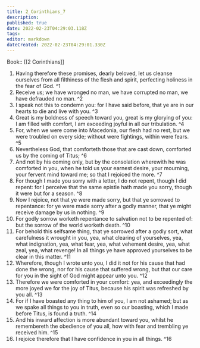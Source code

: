 ```yaml
---
title: 2_Corinthians_7
description: 
published: true
date: 2022-02-23T04:29:03.118Z
tags: 
editor: markdown
dateCreated: 2022-02-23T04:29:01.330Z
---
```


 Book:: [[2 Corinthians]]
 1. Having therefore these promises, dearly beloved, let us cleanse ourselves from all filthiness of the flesh and spirit, perfecting holiness in the fear of God. ^1
 2. Receive us; we have wronged no man, we have corrupted no man, we have defrauded no man. ^2
 3. I speak not this to condemn you: for I have said before, that ye are in our hearts to die and live with you. ^3
 4. Great is my boldness of speech toward you, great is my glorying of you: I am filled with comfort, I am exceeding joyful in all our tribulation. ^4
 5. For, when we were come into Macedonia, our flesh had no rest, but we were troubled on every side; without were fightings, within were fears. ^5
 6. Nevertheless God, that comforteth those that are cast down, comforted us by the coming of Titus; ^6
 7. And not by his coming only, but by the consolation wherewith he was comforted in you, when he told us your earnest desire, your mourning, your fervent mind toward me; so that I rejoiced the more. ^7
 8. For though I made you sorry with a letter, I do not repent, though I did repent: for I perceive that the same epistle hath made you sorry, though it were but for a season. ^8
 9. Now I rejoice, not that ye were made sorry, but that ye sorrowed to repentance: for ye were made sorry after a godly manner, that ye might receive damage by us in nothing. ^9
 10. For godly sorrow worketh repentance to salvation not to be repented of: but the sorrow of the world worketh death. ^10
 11. For behold this selfsame thing, that ye sorrowed after a godly sort, what carefulness it wrought in you, yea, what clearing of yourselves, yea, what indignation, yea, what fear, yea, what vehement desire, yea, what zeal, yea, what revenge! In all things ye have approved yourselves to be clear in this matter. ^11
 12. Wherefore, though I wrote unto you, I did it not for his cause that had done the wrong, nor for his cause that suffered wrong, but that our care for you in the sight of God might appear unto you. ^12
 13. Therefore we were comforted in your comfort: yea, and exceedingly the more joyed we for the joy of Titus, because his spirit was refreshed by you all. ^13
 14. For if I have boasted any thing to him of you, I am not ashamed; but as we spake all things to you in truth, even so our boasting, which I made before Titus, is found a truth. ^14
 15. And his inward affection is more abundant toward you, whilst he remembereth the obedience of you all, how with fear and trembling ye received him. ^15
 16. I rejoice therefore that I have confidence in you in all things. ^16
